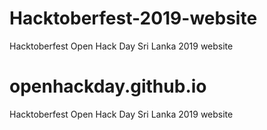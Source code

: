 # Hacktoberfest-2019-website
Hacktoberfest Open Hack Day Sri Lanka  2019 website
# openhackday.github.io
Hacktoberfest Open Hack Day Sri Lanka  2019 website
